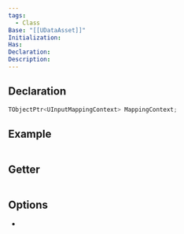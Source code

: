 ```yaml
---
tags:
  - Class
Base: "[[UDataAsset]]"
Initialization: 
Has: 
Declaration: 
Description:
---
```


## Declaration

```cpp
TObjectPtr<UInputMappingContext> MappingContext;
```

## Example

```cpp
```

## Getter

```cpp
```

## Options
- 